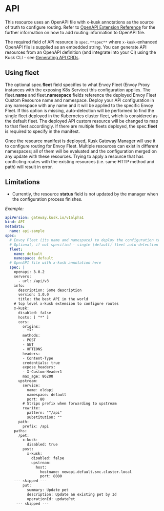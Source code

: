 # API

This resource uses an OpenAPI file with x-kusk annotations as the source of truth to configure routing.
Refer to [OpenAPI Extension Reference](../reference/extension.md) for the further information on how to add routing information to OpenAPI file.

The required field of API resource is `spec.**spec**` where `x-kusk`-enhanced OpenAPI file is supplied as an embedded string. 
You can generate API resources from an OpenAPI definition (and integrate into your CI) using the Kusk CLI - see 
[Generating API CRDs](../cli/generate-cmd.md).

## **Using fleet**

The optional spec.**fleet** field specifies to what Envoy Fleet (Envoy Proxy instances with the exposing K8s Service) this configuration applies.
The fleet.**name** and fleet.**namespace** fields reference the deployed Envoy Fleet Custom Resource name and namespace.
Deploy your API configuration in any namespace with any name and it will be applied to the specific Envoy Fleet.
If this option is missing, auto-detection will be performed to find the single fleet deployed in the Kubernetes cluster fleet, which is considered as the default fleet.
The deployed API custom resource will be changed to map to that fleet accordingly.
If there are multiple fleets deployed, the spec.**fleet** is required to specify in the manifest.

Once the resource manifest is deployed, Kusk Gateway Manager will use it to configure routing for Envoy Fleet.
Multiple resources can exist in different namespaces; all of them will be evaluated and the configuration merged on any update with these resources.
Trying to apply a resource that has conflicting routes with the existing resources (i.e. same HTTP method and path) will result in error.

## **Limitations**

* Currently, the resource **status** field is not updated by the manager when the configuration process finishes.

*Example:*

```yaml
apiVersion: gateway.kusk.io/v1alpha1
kind: API
metadata:
  name: api-sample
spec:
  # Envoy Fleet (its name and namespace) to deploy the configuration to, here - deployed EnvoyFleet with the name "default" in the namespace "default".
  # Optional, if not specified - single (default) fleet auto-detection will be performed in the cluster.
  fleet:
    name: default
    namespace: default
  # OpenAPI file with x-kusk annotation here
  spec: |
    openapi: 3.0.2
    servers:
      - url: /api/v3
    info:
      description: Some description
      version: 1.0.0
      title: the best API in the world
    # top level x-kusk extension to configure routes
    x-kusk:
      disabled: false
      hosts: [ "*" ]
      cors:
        origins:
        - "*"
        methods:
        - POST
        - GET
        - OPTIONS
        headers:
        - Content-Type
        credentials: true
        expose_headers:
        - X-Custom-Header1
        max_age: 86200
      upstream:
        service:
          name: oldapi
          namespace: default
          port: 80
        # Strips prefix when forwarding to upstream
        rewrite:
          pattern: "^/api"
          substitution: ""
      path:
        prefix: /api
    paths:
      /pet:
        x-kusk:
          disabled: true
        post:
          x-kusk:
            disabled: false
            upstream:
              host:
                hostname: newapi.default.svc.cluster.local
                port: 8080
    --- skipped ---
        put:
          summary: Update pet
          description: Update an existing pet by Id
          operationId: updatePet
     --- skipped ---

```
